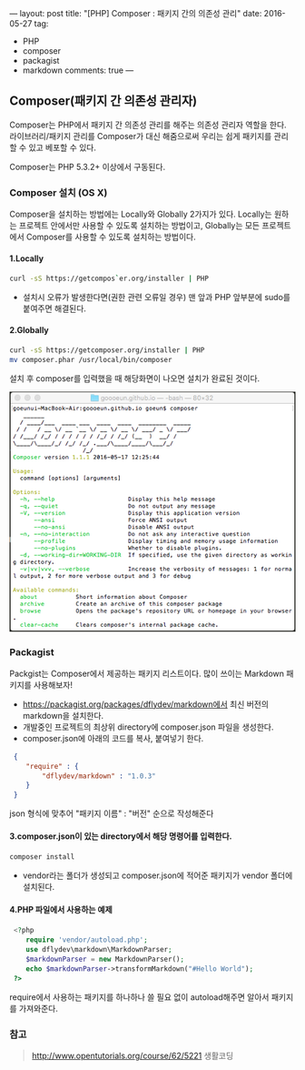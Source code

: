 —
layout: post
title:  "[PHP] Composer : 패키지 간의 의존성 관리"
date:   2016-05-27
tag:
- PHP
- composer
- packagist
- markdown
comments: true
—

## Composer(패키지 간 의존성 관리자)

Composer는 PHP에서 패키지 간 의존성 관리를 해주는 의존성 관리자 역할을 한다.
라이브러리/패키지 관리를 Composer가 대신 해줌으로써 우리는 쉽게 패키지를 관리할 수 있고 베포할 수 있다.

Composer는 PHP 5.3.2+ 이상에서 구동된다.

### Composer 설치 (OS X)

Composer을 설치하는 방법에는 Locally와 Globally 2가지가 있다. 
Locally는 원하는 프로젝트 안에서만 사용할 수 있도록 설치하는 방법이고, 
Globally는 모든 프로젝트에서 Composer를 사용할 수 있도록 설치하는 방법이다.

#### 1.Locally
```bash
curl -sS https://getcompos`er.org/installer | PHP
```

* 설치시 오류가 발생한다면(권한 관련 오류일 경우) 맨 앞과 PHP 앞부분에 sudo를 붙여주면 해결된다.

#### 2.Globally
```bash
curl -sS https://getcomposer.org/installer | PHP
mv composer.phar /usr/local/bin/composer
```

 설치 후 composer를 입력했을 때 해당화면이 나오면 설치가 완료된 것이다.

 ![image](../assets/img/post_images/post_php_composer_1.png)

 ### Packagist

 Packgist는 Composer에서 제공하는 패키지 리스트이다. 
 많이 쓰이는 Markdown 패키지를 사용해보자!

* https://packagist.org/packages/dflydev/markdown에서 최신 버전의 markdown을 설치한다.
* 개발중인 프로젝트의 최상위 directory에 composer.json 파일을 생성한다.
* composer.json에 아래의 코드를 복사, 붙여넣기 한다.
```json
 {
 	"require" : {
 		"dflydev/markdown" : "1.0.3"
 	}
 }
```
json 형식에 맞추어 "패키지 이름" : "버전" 순으로 작성해준다

#### 3.composer.json이 있는 directory에서 해당 명령어를 입력한다.
 ```bash
 composer install
 ```

* vendor라는 폴더가 생성되고 composer.json에 적어준 패키지가 vendor 폴더에 설치된다.

#### 4.PHP 파일에서 사용하는 예제
```php
 <?php
 	require 'vendor/autoload.php';
 	use dflydev\markdown\MarkdownParser;
 	$markdownParser = new MarkdownParser();
 	echo $markdownParser->transformMarkdown("#Hello World");
 ?>
 ```

require에서 사용하는 패키지를 하나하나 쓸 필요 없이 autoload해주면 알아서 패키지를 가져와준다.


 ### 참고
 > http://www.opentutorials.org/course/62/5221 생활코딩